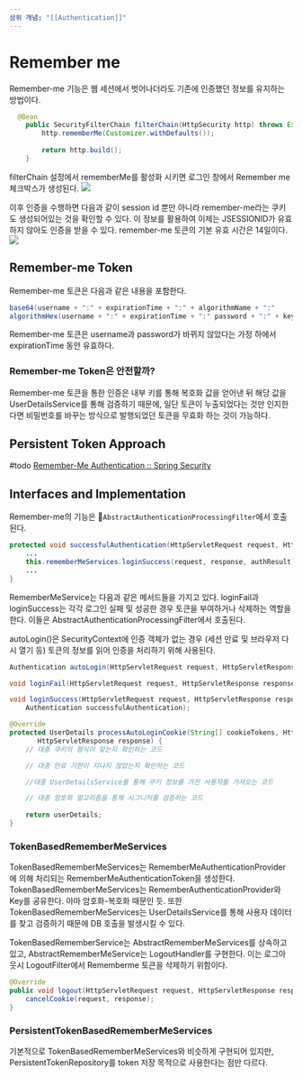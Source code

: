 ```yaml
---
상위 개념: "[[Authentication]]"
---
```

# Remember me
Remember-me 기능은 웹 세션에서 벗어나더라도 기존에 인증했던 정보를 유지하는 방법이다.
```java
  @Bean  
    public SecurityFilterChain filterChain(HttpSecurity http) throws Exception {  
        http.rememberMe(Customizer.withDefaults());  
        
        return http.build();  
    }
```
filterChain 설정에서 rememberMe를 활성화 시키면 로그인 창에서 Remember me 체크박스가 생성된다.
![](https://i.imgur.com/fOmc7tB.png)

이후 인증을 수행하면 다음과 같이 session id 뿐만 아니라 remember-me라는 쿠키도 생성되어있는 것을 확인할 수 있다. 이 정보를 활용하여 이제는 JSESSIONID가 유효하지 않아도 인증을 받을 수 있다. remember-me 토큰의 기본 유효 시간은 14일이다.
![](https://i.imgur.com/4itgzfh.png)

## Remember-me Token
Remember-me 토큰은 다음과 같은 내용을 포함한다.
```java
base64(username + ":" + expirationTime + ":" + algorithmName + ":"
algorithmHex(username + ":" + expirationTime + ":" password + ":" + key))
```
Remember-me 토큰은 username과 password가 바뀌지 않았다는 가정 하에서 expirationTime 동안 유효하다.
### Remember-me Token은 안전할까?
Remember-me 토큰을 통한 인증은 내부 키를 통해 복호화 값을 얻어낸 뒤 해당 값을 UserDetailsService를 통해 검증하기 때문에, 일단 토큰이 누출되었다는 것만 인지한다면 비밀번호를 바꾸는 방식으로 발행되었던 토큰을 무효화 하는 것이 가능하다.

## Persistent Token Approach
#todo
[Remember-Me Authentication :: Spring Security](https://docs.spring.io/spring-security/reference/servlet/authentication/rememberme.html#remember-me-persistent-token)

## Interfaces and Implementation
Remember-me의 기능은 `AbstractAuthenticationProcessingFilter`에서 호출된다. 

```java
protected void successfulAuthentication(HttpServletRequest request, HttpServletResponse response, FilterChain chain,  
	...
    this.rememberMeServices.loginSuccess(request, response, authResult);  
	...
}
```

RememberMeService는 다음과 같은 메서드들을 가지고 있다. loginFail과 loginSuccess는 각각 로그인 실패 및 성공한 경우 토큰을 부여하거나 삭제하는 역할을 한다. 이들은 AbstractAuthenticationProcessingFilter에서 호출된다.

autoLogin()은 SecurityContext에 인증 객체가 없는 경우 (세션 만료 및 브라우저 다시 열기 등) 토큰의 정보를 읽어 인증을 처리하기 위해 사용된다.
```java
Authentication autoLogin(HttpServletRequest request, HttpServletResponse response);

void loginFail(HttpServletRequest request, HttpServletResponse response);

void loginSuccess(HttpServletRequest request, HttpServletResponse response,
	Authentication successfulAuthentication);
```

```java
@Override  
protected UserDetails processAutoLoginCookie(String[] cookieTokens, HttpServletRequest request,  
       HttpServletResponse response) {  
    // 대충 쿠키의 형식이 맞는지 확인하는 코드

	// 대충 만료 기한이 지나지 않았는지 확인하는 코드

	//대충 UserDetailsService를 통해 쿠키 정보를 가진 사용자를 가져오는 코드

	// 대충 암호화 알고리즘을 통해 시그니처를 검증하는 코드
	
    return userDetails;  
}
```

### TokenBasedRememberMeServices
TokenBasedRememberMeServices는 RememberMeAuthenticationProvider에 의해 처리되는 RememberMeAuthenticationToken을 생성한다. 
TokenBasedRememberMeServices는 RememberAuthenticationProvider와 Key를 공유한다. 아마 암호화-복호화 때문인 듯.
또한 TokenBasedRememberMeServices는 UserDetailsService를 통해 사용자 데이터를 찾고 검증하기 때문에 DB 호출을 발생시킬 수 있다.

TokenBasedRememberService는 AbstractRememberMeServices를 상속하고 있고, AbstractRememberMeService는 LogoutHandler를 구현한다. 이는 로그아웃시 LogoutFilter에서  Rememberme 토큰을 삭제하기 위함이다.
```java
@Override  
public void logout(HttpServletRequest request, HttpServletResponse response, Authentication authentication) {  
    cancelCookie(request, response);  
}
```
### PersistentTokenBasedRememberMeServices
기본적으로 TokenBasedRememberMeServices와 비슷하게 구현되어 있지만, PersistentTokenRepository를 token 저장 목적으로 사용한다는 점만 다르다.
